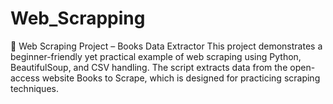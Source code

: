 # Web_Scrapping
📘 Web Scraping Project – Books Data Extractor This project demonstrates a beginner-friendly yet practical example of web scraping using Python, BeautifulSoup, and CSV handling. The script extracts data from the open-access website Books to Scrape, which is designed for practicing scraping techniques.

